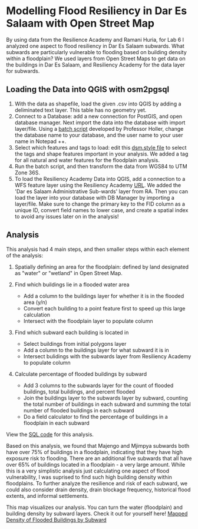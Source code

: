 # Modelling Flood Resiliency in Dar Es Salaam with Open Street Map

By using data from the Resilience Academy and Ramani Huria, for Lab 6 I analyzed one aspect to flood resiliency in Dar Es Salaam subwards. 
What subwards are particularly vulnerable to flooding based on building density within a floodplain? 
We used layers from Open Street Maps to get data on the buildings in Dar Es Salaam, and Resiliency Academy for the data layer for subwards. 

## Loading the Data into QGIS with osm2pgsql
1. With the data as shapefile, load the given .csv into QGIS by adding a deliminated text layer. This table has no geometry yet.
2. Connect to a Database: add a new connection for PostGIS, and open database manager. Next import the data into the database with import layer/file. Using a [batch script](convertOSMholler.bat) developed by Professor Holler, change the database name to your database, and the user name to your user name in Notepad ++.
3. Select which features and tags to load: edit this [dsm.style file](dsmholler.style) to select the tags and shape features important in your analysis. We added a tag for all natural and water features for the floodplain analysis.
4. Run the batch script, and then transform the data from WGS84 to UTM Zone 36S.
5. To load the Resiliency Academy Data into QGIS, add a connection to a WFS feature layer using the Resiliency Academy [URL]( https://geonode.resilienceacademy.ac.tz/geoserver/ows). We added the 'Dar es Salaam Administrative Sub-wards' layer from RA. Then you can load the layer into your database with DB Manager by importing a layer/file. Make sure to change the primary key to the FID column as a unique ID, convert field names to lower case, and create a spatial index to avoid any issues later on in the analysis!

## Analysis
This analysis had 4 main steps, and then smaller steps within each element of the analysis:
1. Spatially defining an area for the floodplain: defined by land designated as "water" or "wetland" in Open Street Map. 

2. Find which buildings lie in a flooded water area
   - Add a column to the buildings layer for whether it is in the flooded area (y/n)
   - Convert each building to a point feature first to speed up this large calculation
   - Intersect with the floodplain layer to populate column
 
3. Find which subward each building is located in   
   - Select buildings from initial polygons layer
   - Add a column to the buildings layer for what subward it is in
   - Intersect bulidings with the subwards layer from Resiliency Academy to populate column

4. Calculate percentage of flooded buildings by subward
   - Add 3 columns to the subwards layer for the count of flooded buildings, total buildings, and percent flooded
   - Join the buildings layer to the subwards layer by subward, counting the total number of buildings in each subward and summing the total number of flooded buildings in each subward
   - Do a field calculator to find the percentage of buildings in a floodplain in each subward

View the [SQL code](caseylilley.github.io/lab6.sql) for this analysis.

Based on this analysis, we found that Majengo and Mjimpya subwards both have over 75% of buildings in a floodplain, indicating that they have high exposure risk to flooding. There are an additional five subwards that all have over 65% of buildings located in a floodplain - a very large amount. While this is a very simplistic analysis just calculating one aspect of flood vulnerability, I was suprised to find such high building density within floodplains. To further analyze the resilience and risk of each subward, we could also consider drain density, drain blockage frequency, historical flood extents, and informal settlements. 

This map visualizes our analysis. You can turn the water (floodplain) and building density by subward layers.
Check it out for yourself here! [Mapped Density of Flooded Buildings by Subward](caseylilley.github.io/dsmap/index.html)

